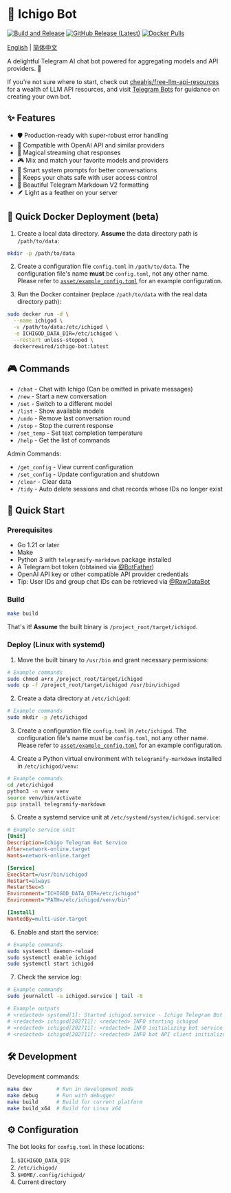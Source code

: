 # 🍓 Ichigo Bot

[![Build and Release](https://github.com/rewired-gh/ichigo-bot/actions/workflows/release.yml/badge.svg)](https://github.com/rewired-gh/ichigo-bot/actions/workflows/release.yml) [![GitHub Release (Latest)](https://img.shields.io/github/v/release/rewired-gh/ichigo-bot)](https://github.com/rewired-gh/ichigo-bot/releases/latest) [![Docker Pulls](https://img.shields.io/docker/pulls/dockerrewired/ichigo-bot)](https://hub.docker.com/r/dockerrewired/ichigo-bot)

[English](README.md) | [简体中文](asset/README_zh.md)

A delightful Telegram AI chat bot powered for aggregating models and API providers. 🌟

If you're not sure where to start, check out [cheahjs/free-llm-api-resources](https://github.com/cheahjs/free-llm-api-resources) for a wealth of LLM API resources, and visit [Telegram Bots](https://core.telegram.org/bots#how-do-i-create-a-bot) for guidance on creating your own bot.

## ✨ Features

- 🛡️ Production-ready with super-robust error handling
- 🤖 Compatible with OpenAI API and similar providers
- 💫 Magical streaming chat responses
- 🎮 Mix and match your favorite models and providers
- 🎯 Smart system prompts for better conversations
- 🔐 Keeps your chats safe with user access control
- 📝 Beautiful Telegram Markdown V2 formatting
- 🪶 Light as a feather on your server

## 🐳 Quick Docker Deployment (beta)

1. Create a local data directory. **Assume** the data directory path is `/path/to/data`:
```bash
mkdir -p /path/to/data
```

2. Create a configuration file `config.toml` in `/path/to/data`. The configuration file's name **must** be `config.toml`, not any other name. Please refer to [`asset/example_config.toml`](asset/example_config.toml) for an example configuration.

3. Run the Docker container (replace `/path/to/data` with the real data directory path):
```bash
sudo docker run -d \
  --name ichigod \
  -v /path/to/data:/etc/ichigod \
  -e ICHIGOD_DATA_DIR=/etc/ichigod \
  --restart unless-stopped \
  dockerrewired/ichigo-bot:latest
```

## 🎮 Commands

- `/chat` - Chat with Ichigo (Can be omitted in private messages)
- `/new` - Start a new conversation
- `/set` - Switch to a different model
- `/list` - Show available models
- `/undo` - Remove last conversation round
- `/stop` - Stop the current response
- `/set_temp` - Set text completion temperature
- `/help` - Get the list of commands

Admin Commands:
- `/get_config` - View current configuration
- `/set_config` - Update configuration and shutdown
- `/clear` - Clear data
- `/tidy` - Auto delete sessions and chat records whose IDs no longer exist

## 🚀 Quick Start

### Prerequisites

- Go 1.21 or later
- Make
- Python 3 with `telegramify-markdown` package installed
- A Telegram bot token (obtained via [@BotFather](https://t.me/BotFather))
- OpenAI API key or other compatible API provider credentials
- Tip: User IDs and group chat IDs can be retrieved via [@RawDataBot](https://t.me/RawDataBot)

### Build

```bash
make build
```
That's it! **Assume** the built binary is `/project_root/target/ichigod`.

### Deploy (Linux with systemd)

1. Move the built binary to `/usr/bin` and grant necessary permissions:
```bash
# Example commands
sudo chmod a+rx /project_root/target/ichigod
sudo cp -f /project_root/target/ichigod /usr/bin/ichigod
```

2. Create a data directory at `/etc/ichigod`:
```bash
# Example commands
sudo mkdir -p /etc/ichigod
```

3. Create a configuration file `config.toml` in `/etc/ichigod`. The configuration file's name must be `config.toml`, not any other name. Please refer to [`asset/example_config.toml`](asset/example_config.toml) for an example configuration.

4. Create a Python virtual environment with `telegramify-markdown` installed in `/etc/ichigod/venv`:
```bash
# Example commands
cd /etc/ichigod
python3 -m venv venv
source venv/bin/activate
pip install telegramify-markdown
```

5. Create a systemd service unit at `/etc/systemd/system/ichigod.service`:
```ini
# Example service unit
[Unit]
Description=Ichigo Telegram Bot Service
After=network-online.target
Wants=network-online.target

[Service]
ExecStart=/usr/bin/ichigod
Restart=always
RestartSec=5
Environment="ICHIGOD_DATA_DIR=/etc/ichigod"
Environment="PATH=/etc/ichigod/venv/bin"

[Install]
WantedBy=multi-user.target
```

6. Enable and start the service:
```bash
# Example commands
sudo systemctl daemon-reload
sudo systemctl enable ichigod
sudo systemctl start ichigod
```

7. Check the service log:
```bash
# Example commands
sudo journalctl -u ichigod.service | tail -8

# Example outputs
# <redacted> systemd[1]: Started ichigod.service - Ichigo Telegram Bot Service.
# <redacted> ichigod[202711]: <redacted> INFO starting ichigod
# <redacted> ichigod[202711]: <redacted> INFO initializing bot service
# <redacted> ichigod[202711]: <redacted> INFO bot API client initialized username=<redacted> debug_mode=false
```

## 🛠️ Development

Development commands:
```bash
make dev        # Run in development mode
make debug      # Run with debugger
make build      # Build for current platform
make build_x64  # Build for Linux x64
```

## ⚙️ Configuration

The bot looks for `config.toml` in these locations:
1. `$ICHIGOD_DATA_DIR`
2. `/etc/ichigod/`
3. `$HOME/.config/ichigod/`
4. Current directory

